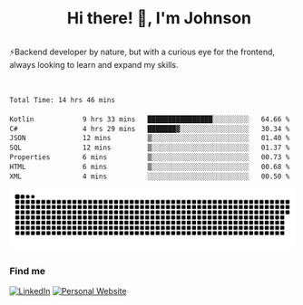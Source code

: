 <div id="user-content-toc">
  <ul align="center">
    <summary><h1 style="display: inline-block">Hi there! 👋, I'm Johnson</h1></summary>
  </ul>
</div>

⚡Backend developer by nature, but with a curious eye for the frontend, always looking to learn and expand my skills.

<br>


<!--START_SECTION:waka-->

```txt
Total Time: 14 hrs 46 mins

Kotlin            9 hrs 33 mins   ████████████████░░░░░░░░░   64.66 %
C#                4 hrs 29 mins   ███████▓░░░░░░░░░░░░░░░░░   30.34 %
JSON              12 mins         ▒░░░░░░░░░░░░░░░░░░░░░░░░   01.40 %
SQL               12 mins         ▒░░░░░░░░░░░░░░░░░░░░░░░░   01.37 %
Properties        6 mins          ▒░░░░░░░░░░░░░░░░░░░░░░░░   00.73 %
HTML              6 mins          ▒░░░░░░░░░░░░░░░░░░░░░░░░   00.68 %
XML               4 mins          ░░░░░░░░░░░░░░░░░░░░░░░░░   00.50 %
```

<!--END_SECTION:waka-->

<picture>
  <source  srcset="https://github.com/joshwambere/joshwambere/blob/output/github-contribution-grid-snake-dark.svg?palette=github-dark">
  <source  srcset="https://github.com/joshwambere/joshwambere/blob/output/github-contribution-grid-snake.svg">
  <img alt="github contribution grid snake animation" src="https://github.com/joshwambere/joshwambere/blob/output/github-contribution-grid-snake.svg">
</picture>

### Find me
<a href="https://www.linkedin.com/in/dusabe-johnson" target="_blank"><img src="https://img.shields.io/badge/LinkedIn-%230077B5.svg?&style=flat&logo=linkedin&logoColor=white" alt="LinkedIn"></a>
‎‎ [![Personal Website](https://img.shields.io/badge/visit-Johnsonis.me-blue)](https://johnsonis.me/)

